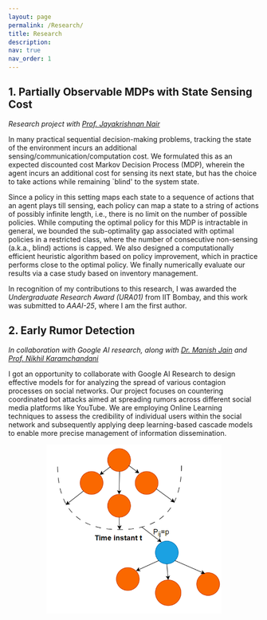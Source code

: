 ```yaml
---
layout: page
permalink: /Research/
title: Research
description: 
nav: true
nav_order: 1
---
```


## 1. Partially Observable MDPs with State Sensing Cost 
_Research project with [Prof. Jayakrishnan Nair ](https://www.ee.iitb.ac.in/~jayakrishnan.nair/)_    

In many practical sequential decision-making problems, tracking the state of the environment incurs an additional  sensing/communication/computation cost. We formulated this as an expected discounted cost Markov Decision Process (MDP), wherein the agent incurs an additional cost for sensing its next state, but has the choice to take actions while remaining `blind' to the system state. 

Since a policy in this setting maps each state to a sequence of actions that an agent plays till sensing, each policy can map a state to a string of actions of possibly infinite length, i.e., there is no limit on the number of possible policies. While computing the optimal policy for this MDP is intractable in general, we bounded the sub-optimality gap associated with optimal policies in a restricted class, where the number of consecutive non-sensing (a.k.a., blind) actions is capped. We also designed a computationally efficient heuristic algorithm based on policy improvement, which in practice performs close to the optimal policy. We finally numerically evaluate our results via a case study based on inventory management. 

In recognition of my contributions to this research, I was awarded the *Undergraduate Research Award (URA01)* from IIT Bombay, and this work was submitted to *AAAI-25*, where I am the first author.

## 2. Early Rumor Detection 
_In collaboration with Google AI research, along with [Dr. Manish Jain](https://www.linkedin.com/in/manish-jain-kj2020/) and [Prof. Nikhil Karamchandani](https://sites.google.com/site/nikhilkaram/)_  


I got an opportunity to collaborate with Google AI Research to design effective models for for analyzing the spread of various contagion processes on social networks. Our project focuses on countering coordinated bot attacks aimed at spreading rumors across different social media platforms like YouTube.  We are employing Online Learning techniques to assess the credibility of individual users within the social network and subsequently applying deep learning-based cascade models to enable more precise  management of information dissemination.

<p align="center">
    <img width="350" src="/assets/img/info.png">
</p>
